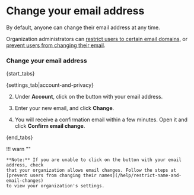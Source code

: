 # Change your email address

By default, anyone can change their email address at any time.

Organization administrators can
[restrict users to certain email domains](/help/change-a-users-name), or
[prevent users from changing their email](/help/restrict-name-and-email-changes).

### Change your email address

{start_tabs}

{settings_tab|account-and-privacy}

2. Under **Account**, click on the button with your email address.

3. Enter your new email, and click **Change**.

4. You will receive a confirmation email within a few minutes. Open it and click **Confirm email change**.

{end_tabs}

!!! warn ""

    **Note:** If you are unable to click on the button with your email address, check
    that your organization allows email changes. Follow the steps at
    [prevent users from changing their names](/help/restrict-name-and-email-changes)
    to view your organization's settings.
